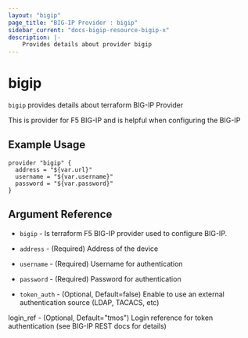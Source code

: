 ```yaml
---
layout: "bigip"
page_title: "BIG-IP Provider : bigip"
sidebar_current: "docs-bigip-resource-bigip-x"
description: |-
    Provides details about provider bigip
---
```


# bigip

`bigip` provides details about terraform BIG-IP Provider

This is provider for F5 BIG-IP and is  helpful when configuring the BIG-IP

 ## Example Usage


```hcl
provider "bigip" {
  address = "${var.url}"
  username = "${var.username}"
  password = "${var.password}"
}

```      

## Argument Reference

* `bigip` - Is terraform F5 BIG-IP provider used to configure  BIG-IP.

* `address` - (Required) Address of the device

* `username` - (Required) Username for authentication

* `password` - (Required) Password for authentication

* `token_auth` - (Optional, Default=false) Enable to use an external authentication source (LDAP, TACACS, etc)

login_ref - (Optional, Default="tmos") Login reference for token authentication (see BIG-IP REST docs for details)
